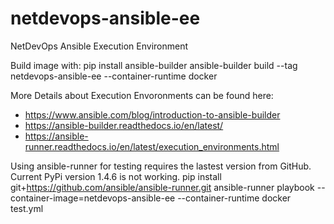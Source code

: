 # netdevops-ansible-ee
NetDevOps Ansible Execution Environment

Build image with:
    pip install ansible-builder
    ansible-builder build --tag netdevops-ansible-ee --container-runtime docker

More Details about Execution Envoronments can be found here:
- https://www.ansible.com/blog/introduction-to-ansible-builder
- https://ansible-builder.readthedocs.io/en/latest/
- https://ansible-runner.readthedocs.io/en/latest/execution_environments.html

Using ansible-runner for testing requires the lastest version from GitHub. Current PyPi version 1.4.6 is not working.
    pip install git+https://github.com/ansible/ansible-runner.git
    ansible-runner playbook --container-image=netdevops-ansible-ee --container-runtime docker test.yml